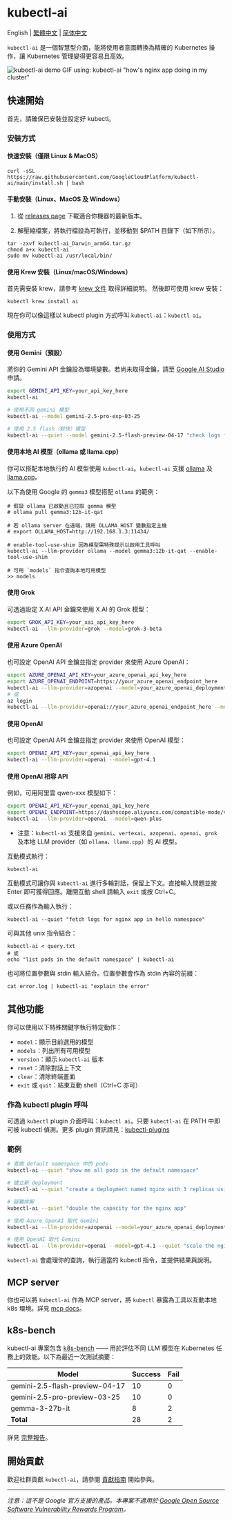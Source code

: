 # kubectl-ai

English | [繁體中文](README.zh-TW.md) | [简体中文](README.zh-CN.md)

`kubectl-ai` 是一個智慧型介面，能將使用者意圖轉換為精確的 Kubernetes 操作，讓 Kubernetes 管理變得更容易且高效。

![kubectl-ai demo GIF using: kubectl-ai "how's nginx app doing in my cluster"](./.github/kubectl-ai.gif)

## 快速開始

首先，請確保已安裝並設定好 kubectl。

### 安裝方式

#### 快速安裝（僅限 Linux & MacOS）

```shell
curl -sSL https://raw.githubusercontent.com/GoogleCloudPlatform/kubectl-ai/main/install.sh | bash
```

#### 手動安裝（Linux、MacOS 及 Windows）

1. 從 [releases page](https://github.com/GoogleCloudPlatform/kubectl-ai/releases/latest) 下載適合你機器的最新版本。

2. 解壓縮檔案，將執行檔設為可執行，並移動到 $PATH 目錄下（如下所示）。

```shell
tar -zxvf kubectl-ai_Darwin_arm64.tar.gz
chmod a+x kubectl-ai
sudo mv kubectl-ai /usr/local/bin/
```

#### 使用 Krew 安裝（Linux/macOS/Windows）

首先需安裝 krew，請參考 [krew 文件](https://krew.sigs.k8s.io/docs/user-guide/setup/install/) 取得詳細說明。
然後即可使用 krew 安裝：

```shell
kubectl krew install ai
```

現在你可以像這樣以 kubectl plugin 方式呼叫 `kubectl-ai`：`kubectl ai`。

### 使用方式

#### 使用 Gemini（預設）

將你的 Gemini API 金鑰設為環境變數。若尚未取得金鑰，請至 [Google AI Studio](https://aistudio.google.com) 申請。

```bash
export GEMINI_API_KEY=your_api_key_here
kubectl-ai

# 使用不同 gemini 模型
kubectl-ai --model gemini-2.5-pro-exp-03-25

# 使用 2.5 flash（較快）模型
kubectl-ai --quiet --model gemini-2.5-flash-preview-04-17 "check logs for nginx app in hello namespace"
```

#### 使用本地 AI 模型（ollama 或 llama.cpp）

你可以搭配本地執行的 AI 模型使用 `kubectl-ai`。`kubectl-ai` 支援 [ollama](https://ollama.com/) 及 [llama.cpp](https://github.com/ggml-org/llama.cpp)。

以下為使用 Google 的 `gemma3` 模型搭配 `ollama` 的範例：

```shell
# 假設 ollama 已啟動且已拉取 gemma 模型
# ollama pull gemma3:12b-it-qat

# 若 ollama server 在遠端，請用 OLLAMA_HOST 變數指定主機
# export OLLAMA_HOST=http://192.168.1.3:11434/

# enable-tool-use-shim 因為模型需特殊提示以啟用工具呼叫
kubectl-ai --llm-provider ollama --model gemma3:12b-it-qat --enable-tool-use-shim

# 可用 `models` 指令查詢本地可用模型
>> models
```

#### 使用 Grok

可透過設定 X.AI API 金鑰來使用 X.AI 的 Grok 模型：

```bash
export GROK_API_KEY=your_xai_api_key_here
kubectl-ai --llm-provider=grok --model=grok-3-beta
```

#### 使用 Azure OpenAI

也可設定 OpenAI API 金鑰並指定 provider 來使用 Azure OpenAI：

```bash
export AZURE_OPENAI_API_KEY=your_azure_openai_api_key_here
export AZURE_OPENAI_ENDPOINT=https://your_azure_openai_endpoint_here
kubectl-ai --llm-provider=azopenai --model=your_azure_openai_deployment_name_here
# 或
az login
kubectl-ai --llm-provider=openai://your_azure_openai_endpoint_here --model=your_azure_openai_deployment_name_here
```

#### 使用 OpenAI

也可設定 OpenAI API 金鑰並指定 provider 來使用 OpenAI 模型：

```bash
export OPENAI_API_KEY=your_openai_api_key_here
kubectl-ai --llm-provider=openai --model=gpt-4.1
```

#### 使用 OpenAI 相容 API

例如，可用阿里雲 qwen-xxx 模型如下：

```bash
export OPENAI_API_KEY=your_openai_api_key_here
export OPENAI_ENDPOINT=https://dashscope.aliyuncs.com/compatible-mode/v1
kubectl-ai --llm-provider=openai --model=qwen-plus
```

- 注意：`kubectl-ai` 支援來自 `gemini`、`vertexai`、`azopenai`、`openai`、`grok` 及本地 LLM provider（如 `ollama`、`llama.cpp`）的 AI 模型。

互動模式執行：

```shell
kubectl-ai
```

互動模式可讓你與 `kubectl-ai` 進行多輪對話，保留上下文。直接輸入問題並按 Enter 即可獲得回應。離開互動 shell 請輸入 `exit` 或按 Ctrl+C。

或以任務作為輸入執行：

```shell
kubectl-ai --quiet "fetch logs for nginx app in hello namespace"
```

可與其他 unix 指令結合：

```shell
kubectl-ai < query.txt
# 或
echo "list pods in the default namespace" | kubectl-ai
```

也可將位置參數與 stdin 輸入結合。位置參數會作為 stdin 內容的前綴：

```shell
cat error.log | kubectl-ai "explain the error"
```

## 其他功能

你可以使用以下特殊關鍵字執行特定動作：

- `model`：顯示目前選用的模型
- `models`：列出所有可用模型
- `version`：顯示 `kubectl-ai` 版本
- `reset`：清除對話上下文
- `clear`：清除終端畫面
- `exit` 或 `quit`：結束互動 shell（Ctrl+C 亦可）

### 作為 kubectl plugin 呼叫

可透過 `kubectl` plugin 介面呼叫：`kubectl ai`。只要 `kubectl-ai` 在 PATH 中即可被 kubectl 偵測。更多 plugin 資訊請見：[kubectl-plugins](https://kubernetes.io/docs/tasks/extend-kubectl/kubectl-plugins/)

### 範例

```bash
# 查詢 default namespace 中的 pods
kubectl-ai --quiet "show me all pods in the default namespace"

# 建立新 deployment
kubectl-ai --quiet "create a deployment named nginx with 3 replicas using the nginx:latest image"

# 疑難排解
kubectl-ai --quiet "double the capacity for the nginx app"

# 使用 Azure OpenAI 取代 Gemini
kubectl-ai --llm-provider=azopenai --model=your_azure_openai_deployment_name_here --quiet "scale the nginx deployment to 5 replicas"

# 使用 OpenAI 取代 Gemini
kubectl-ai --llm-provider=openai --model=gpt-4.1 --quiet "scale the nginx deployment to 5 replicas"
```

`kubectl-ai` 會處理你的查詢，執行適當的 kubectl 指令，並提供結果與說明。

## MCP server

你也可以將 `kubectl-ai` 作為 MCP server，將 `kubectl` 暴露為工具以互動本地 k8s 環境。詳見 [mcp docs](./docs/mcp.md)。

## k8s-bench

kubectl-ai 專案包含 [k8s-bench](./k8s-bench/README.md) —— 用於評估不同 LLM 模型在 Kubernetes 任務上的效能。以下為最近一次測試摘要：

| Model                          | Success | Fail |
| ------------------------------ | ------- | ---- |
| gemini-2.5-flash-preview-04-17 | 10      | 0    |
| gemini-2.5-pro-preview-03-25   | 10      | 0    |
| gemma-3-27b-it                 | 8       | 2    |
| **Total**                      | 28      | 2    |

詳見 [完整報告](./k8s-bench.md)。

## 開始貢獻

歡迎社群貢獻 `kubectl-ai`，請參閱 [貢獻指南](contributing.md) 開始參與。

---

_注意：這不是 Google 官方支援的產品。本專案不適用於 [Google Open Source Software Vulnerability Rewards Program](https://bughunters.google.com/open-source-security)。_
